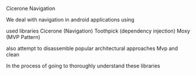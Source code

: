Cicerone Navigation

We deal with navigation in android applications using

used libraries 
    Cicerone (Navigation)
    Toothpick (dependency injection)
    Moxy (MVP Pattern)

also attempt to disassemble popular architectural approaches Mvp and clean 

In the process of going to thoroughly understand these libraries